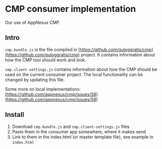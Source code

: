 # CMP consumer implementation

Our use of AppNexus CMP.

## Intro

`cmp.bundle.js` is the file compiled in [https://github.com/guloggratis/cmp](https://github.com/guloggratis/cmp) project. It contains information about how the CMP tool should work and look.

`cmp.client-settings.js` contains information about how the CMP should be used on the current consumer project. The local functionality can be changed by updating this file.

Some more on local implementations: [https://github.com/appnexus/cmp/issues/58](https://github.com/appnexus/cmp/issues/58)


## Install

1. Download `cmp.bundle.js` and `cmp.client-settings.js` files
2. Paste them in the consumer app somewhere, where it makes send
3. Link to them in the index.html (or master template file), see example in `index.html`
